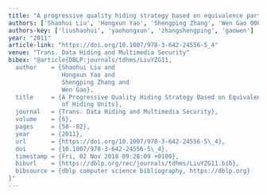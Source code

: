 ```yaml
---
title: "A progressive quality hiding strategy based on equivalence partitions of hiding units"
authors: ['Shaohui Liu', 'Hongxun Yao', 'Shengping Zhang', 'Wen Gao 0001']
authors-key: ['liushaohui', 'yaohongxun', 'zhangshengping', 'gaowen']
year: "2011"
article-link: "https://doi.org/10.1007/978-3-642-24556-5_4"
venue: "Trans. Data Hiding and Multimedia Security"
bibex: "@article{DBLP:journals/tdhms/LiuYZG11,
  author    = {Shaohui Liu and
               Hongxun Yao and
               Shengping Zhang and
               Wen Gao},
  title     = {A Progressive Quality Hiding Strategy Based on Equivalence Partitions
               of Hiding Units},
  journal   = {Trans. Data Hiding and Multimedia Security},
  volume    = {6},
  pages     = {58--82},
  year      = {2011},
  url       = {https://doi.org/10.1007/978-3-642-24556-5\_4},
  doi       = {10.1007/978-3-642-24556-5\_4},
  timestamp = {Fri, 02 Nov 2018 09:28:09 +0100},
  biburl    = {https://dblp.org/rec/journals/tdhms/LiuYZG11.bib},
  bibsource = {dblp computer science bibliography, https://dblp.org}
}"
---
```

